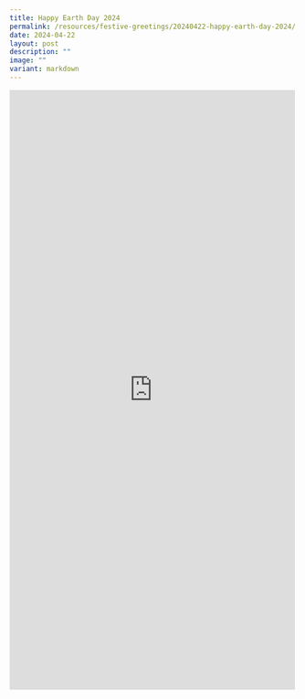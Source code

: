 ```yaml
---
title: Happy Earth Day 2024
permalink: /resources/festive-greetings/20240422-happy-earth-day-2024/
date: 2024-04-22
layout: post
description: ""
image: ""
variant: markdown
---
```

<iframe allow="autoplay; clipboard-write; encrypted-media; picture-in-picture; web-share" allowfullscreen="true" frameborder="0" scrolling="no" style="border:none;overflow:hidden" height="1050" width="500" src="https://www.facebook.com/plugins/post.php?href=https%3A%2F%2Fwww.facebook.com%2Falpshealthcaresupplychain%2Fposts%2Fpfbid0b65pzzEVA2czfNa34r46hmFjw1GJAtPCqe9MNV9c6Uzt6wR6KkEUAQRjaQE7VUhSl&amp;show_text=true&amp;width=500"></iframe>